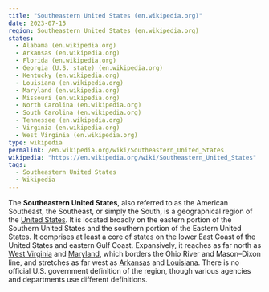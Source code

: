 ```yaml
---
title: "Southeastern United States (en.wikipedia.org)"
date: 2023-07-15
region: Southeastern United States (en.wikipedia.org)
states:
  - Alabama (en.wikipedia.org)
  - Arkansas (en.wikipedia.org)
  - Florida (en.wikipedia.org)
  - Georgia (U.S. state) (en.wikipedia.org)
  - Kentucky (en.wikipedia.org)
  - Louisiana (en.wikipedia.org)
  - Maryland (en.wikipedia.org)
  - Missouri (en.wikipedia.org)
  - North Carolina (en.wikipedia.org)
  - South Carolina (en.wikipedia.org)
  - Tennessee (en.wikipedia.org)
  - Virginia (en.wikipedia.org)
  - West Virginia (en.wikipedia.org)
type: wikipedia
permalink: /en.wikipedia.org/wiki/Southeastern_United_States
wikipedia: "https://en.wikipedia.org/wiki/Southeastern_United_States"
tags:
  - Southeastern United States
  - Wikipedia
---
```

The **Southeastern United States**, also referred to as the American Southeast, the Southeast, or simply the South, is a geographical region of the [United States](/en.wikipedia.org/wiki/United_States). It is located broadly on the eastern portion of the Southern United States and the southern portion of the Eastern United States. It comprises at least a core of states on the lower East Coast of the United States and eastern Gulf Coast. Expansively, it reaches as far north as [West Virginia](/en.wikipedia.org/wiki/West_Virginia) and [Maryland](Maryland (en.wikipedia.org)), which borders the Ohio River and Mason–Dixon line, and stretches as far west as [Arkansas](/en.wikipedia.org/wiki/Arkansas) and [Louisiana](/en.wikipedia.org/wiki/Louisiana). There is no official U.S. government definition of the region, though various agencies and departments use different definitions.